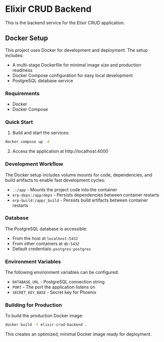 # Elixir CRUD Backend

This is the backend service for the Elixir CRUD application.

## Docker Setup

This project uses Docker for development and deployment. The setup includes:

- A multi-stage Dockerfile for minimal image size and production readiness
- Docker Compose configuration for easy local development
- PostgreSQL database service

### Requirements

- Docker
- Docker Compose

### Quick Start

1. Build and start the services:

```bash
docker compose up -d
```

2. Access the application at http://localhost:4000

### Development Workflow

The Docker setup includes volume mounts for code, dependencies, and build artifacts to enable fast development cycles:

- `.:/app` - Mounts the project code into the container
- `erp-deps:/app/deps` - Persists dependencies between container restarts
- `erp-build:/app/_build` - Persists build artifacts between container restarts

### Database

The PostgreSQL database is accessible:

- From the host at `localhost:5432`
- From other containers at `db:5432`
- Default credentials: `postgres:postgres`

### Environment Variables

The following environment variables can be configured:

- `DATABASE_URL` - PostgreSQL connection string
- `PORT` - The port the application listens on
- `SECRET_KEY_BASE` - Secret key for Phoenix

### Building for Production

To build the production Docker image:

```bash
docker build -t elixir-crud-backend .
```

This creates an optimized, minimal Docker image ready for deployment.
